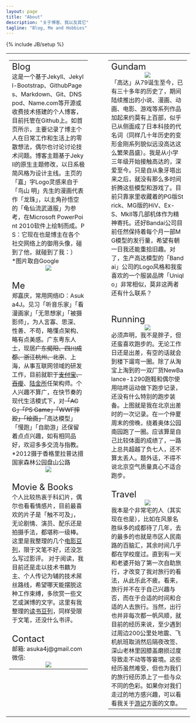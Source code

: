 ```yaml
---
layout: page
title: "About"
description: "关于博客、我以及其它"
tagline: "Blog, Me and Hobbies"
---
```

{% include JB/setup %}
<table border="0" cellpadding="0" style="word-break:break-all; word-wrap:break-all;">
<tr valign="top">
<td width="46%">
    <table>
        <tr>
        <td>
<font size="5">Blog</font></br>
这是一个基于Jekyll、Jekyll-Bootstrap、GithubPages、Markdown、Git、DNSpod、Name.com等开源或收费技术搭建的个人博客，目前托管在Github上。如首页所示，主要记录了博主个人在日常工作和生活上的零散想法，偶尔也讨论讨论技术问题。博客主题基于Jekyll的原生主题修改，以日系极简风格为设计主线。主页的「嘉」字Logo灵感来自于「鸟山 明」先生的漫画代表作「龙珠」，以主角孙悟空的「龟仙流武道服」为参考，在Microsoft PowerPoint 2010软件上绘制而成。PS：它现在也是博主在各个社交网络上的御用头像，碰到了他，就碰到了我：）</br>
*图片取自Google
<center><img src="http://pic.yupoo.com/asuka4j/D3N4FigU/medium.jpg"></center>
        </td>
        </tr>
        <tr>
        <td>
</br>
<font size="5">Me</font></br>
郑嘉庆，常用网络ID：Asuka4J。见习「听音乐家」「看漫画家」「无思想家」「被摄影师」，为人言寡、思深、性善、不苟，略懂点架构、略有点美感。广东粤东人士，现居<del>广东揭阳、四川成都、浙江杭州、北京</del>、上海，从事互联网领域的研发工作，目前就职于<del><a href="http://www.alipay.com">支付宝</a>、<a href="http://www.baidu.com">百度</a></del>、<a href="http://www.lufax.com">陆金所</a>任架构师。个人兴趣不算广，在快节奏的现代生活模式下，对<del>「ACG」「PS Game」「WWF摔跤」「绘画」</del>「高达模型」「慢跑」「自助游」还保留着点点兴趣，如有相同品好，欢迎多多交流与指教。</br>
*2012摄于香格里拉普达措国家森林公园盘山公路
<center><img src="http://pic.yupoo.com/asuka4j/D3OeGtHa/medium.jpg"/></center>
        </td>
        </tr>
        <tr>
        <td>
</br>
<font size="5">Movie &amp; Books</font></br>
个人比较热衷于科幻片，偶尔也看看情感片，目前最喜欢的片子是「触不可及」，无论剧情、演员、配乐还是拍摄手法，都堪称一级棒。这里是我整理的几个<a href="http://movie.douban.com/people/Asuka4J/doulists">电影豆列</a>，限于文笔不好，还没怎么写过影评。  
对于阅读，我目前还是走以技术书籍为主、个人传记为辅的技术屌丝路线，希望哪天能摆脱这种工作束缚，多欣赏一些文艺或渊博的文字。这里有我整理的<a href="http://book.douban.com/people/Asuka4J/doulists">读书豆列</a>，同样受限于文笔，还没什么书评。  
        </td>
        </tr>
        <tr>
        <td>
</br>
<font size="5">Contact</font></br>
邮箱: asuka4j@gmail.com</br>
微信:   
<center><img src="http://pic.yupoo.com/asuka4j/CwQAQzfD/small.jpg"></center>
        </td>
        </tr>
    </table> 
</td>
<td width="8%">
</td>
<td width="46%">
    <table>
        <tr>
        <td>
<font size="5">Gundam</font></br>
<center><img src="http://pic.yupoo.com/asuka4j/D3OeE4v3/medium.jpg"></center>
「高达」从79诞生至今，已有三十多年的历史了，期间陆续推出的小说、漫画、动画、电影、游戏等系列作品加起来约莫有上百部，似乎已从侧面成了日本科技的代名词（同样几十年历史的变形金刚系列貌似远没高达这么繁荣昌盛）。我是从小学三年级开始接触高达的，深爱至今。只是自从象牙塔出来之后，就没有那么多时间折腾这些模型和游戏了。目前只靠家里收藏着的PG版Strick、MG版的HiV、Ex-S、MkII等几部机体作为精神寄托。还好Bandai公司目前任然保持着每个月一部MG模型的发行量，希望有朝一日我还能重拾旧趣。对了，生产高达模型的「Bandai」公司的Logo风格和我蛮喜欢的一个服装品牌「Uniqlo」非常相似，莫非这两者还有什么联系？  
        </td>
        </tr>
        <tr>
        <td>
</br>
</br>
<font size="5">Running</font></br>
<center><img src="http://pic.yupoo.com/asuka4j/D3OeH6CD/medium.jpg"></center>
必须声明，我不是胖子，但还蛮喜欢跑步的。无论工作日还是出差，有空的话就会到楼下遛弯一圈。除了从淘宝上淘到的一双厂货NewBalance-1290跑鞋和偶尔使用咕咚运动做下跑步记录，还没有什么特别的跑步装备。上图就是我在北京出差时的一次记录。在一个仲夏周末的傍晚，绕着奥体公园南园跑了一圈。应该算是自己比较体面的成绩了，一路上总共超越了负七人，还不算太丢人。题外话，不得不说北京空气质量真心不适合跑步。  
        </td>
        </tr>
        <tr>
        <td>
</br>
<font size="5">Travel</font></br>
<center><img src="http://pic.yupoo.com/asuka4j/D3OeHJac/medium.jpg"></center>
我本是个非常宅的人（其实现在也是），比如在风景名胜纵多的成都待了几年，去的最多的也就是市区人民南路的百脑汇，其余时间几乎都在学校度过。直到有一天和老婆开始了第一次自助旅行，才改变了我对旅行的看法，从此乐此不疲。看来，旅行并不在于自己兴趣与否，而在于合适的时间和合适的人去旅行。当然，出行也并非每次都一帆风顺，就目前的经历来说，至少遇到过周边200公里处地震、飞机航班取消然后隔夜改签、深山老林里因膝盖磨损过度导致走不动等等窘境。这些经历虽然难受，但也为我们的旅行经历添上了一些与众不同的色彩。如果你对我们走过的地方感兴趣，可以看看我关于<a href="http://jiaqing.me/tags.html#游记-ref">游记</a>方面的文章。    
        </td>
        </tr>
    </table> 
</td>
</tr>
</table>
  
  